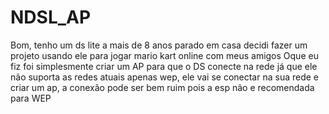 # NDSL_AP
Bom, tenho um ds lite a mais de 8 anos parado em casa decidi fazer um projeto usando ele para jogar mario kart online com meus amigos
Oque eu fiz foi simplesmente criar um AP para que o DS conecte na rede já que ele não suporta as redes atuais apenas wep, ele vai se conectar na sua rede e criar um ap, a conexão pode ser bem ruim pois a esp não e recomendada para WEP
